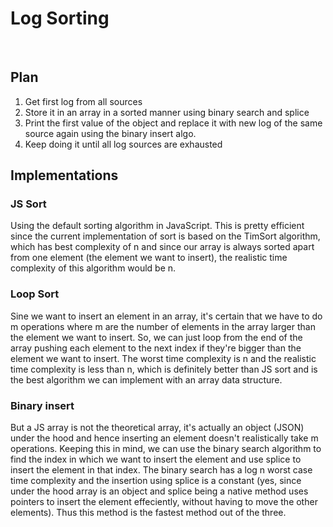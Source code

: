 # Log Sorting

<br>

## Plan

1. Get first log from all sources
2. Store it in an array in a sorted manner using binary search and splice
4. Print the first value of the object and replace it with new log of the same source again using the binary insert algo.
5. Keep doing it until all log sources are exhausted

## Implementations

### JS Sort
Using the default sorting algorithm in JavaScript.
This is pretty efficient since the current implementation of sort is based on the TimSort algorithm, which has best complexity of n and since our array is always sorted apart from one element (the element we want to insert), the realistic time complexity of this algorithm would be n.

### Loop Sort
Sine we want to insert an element in an array, it's certain that we have to do m operations where m are the number of elements in the array larger than the element we want to insert. So, we can just loop from the end of the array pushing each element to the next index if they're bigger than the element we want to insert. The worst time complexity is n and the realistic time complexity is less than n, which is definitely better than JS sort and is the best algorithm we can implement with an array data structure.

### Binary insert
But a JS array is not the theoretical array, it's actually an object (JSON) under the hood and hence inserting an element doesn't realistically take m operations. Keeping this in mind, we can use the binary search algorithm to find the index in which we want to insert the element and use splice to insert the element in that index. The binary search has a log n worst case time complexity and the insertion using splice is a constant (yes, since under the hood array is an object and splice being a native method uses pointers to insert the element effeciently, without having to move the other elements). Thus this method is the fastest method out of the three.